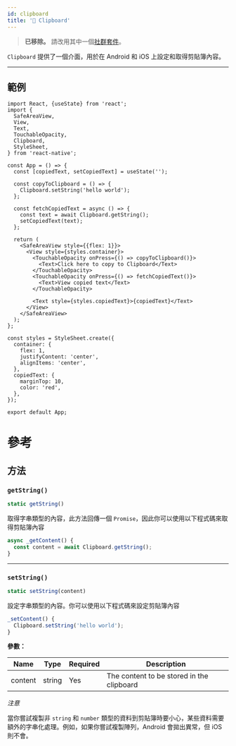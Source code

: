 ```yaml
---
id: clipboard
title: '🚧 Clipboard'
---
```


> **已移除。** 請改用其中一個[社群套件](https://reactnative.directory/?search=clipboard)。

`Clipboard` 提供了一個介面，用於在 Android 和 iOS 上設定和取得剪貼簿內容。

---

## 範例

```SnackPlayer name=Clipboard%20API%20Example&supportedPlatforms=ios,android
import React, {useState} from 'react';
import {
  SafeAreaView,
  View,
  Text,
  TouchableOpacity,
  Clipboard,
  StyleSheet,
} from 'react-native';

const App = () => {
  const [copiedText, setCopiedText] = useState('');

  const copyToClipboard = () => {
    Clipboard.setString('hello world');
  };

  const fetchCopiedText = async () => {
    const text = await Clipboard.getString();
    setCopiedText(text);
  };

  return (
    <SafeAreaView style={{flex: 1}}>
      <View style={styles.container}>
        <TouchableOpacity onPress={() => copyToClipboard()}>
          <Text>Click here to copy to Clipboard</Text>
        </TouchableOpacity>
        <TouchableOpacity onPress={() => fetchCopiedText()}>
          <Text>View copied text</Text>
        </TouchableOpacity>

        <Text style={styles.copiedText}>{copiedText}</Text>
      </View>
    </SafeAreaView>
  );
};

const styles = StyleSheet.create({
  container: {
    flex: 1,
    justifyContent: 'center',
    alignItems: 'center',
  },
  copiedText: {
    marginTop: 10,
    color: 'red',
  },
});

export default App;
```

# 參考

## 方法

### `getString()`

```jsx
static getString()
```

取得字串類型的內容，此方法回傳一個 `Promise`，因此你可以使用以下程式碼來取得剪貼簿內容

```jsx
async _getContent() {
  const content = await Clipboard.getString();
}
```

---

### `setString()`

```jsx
static setString(content)
```

設定字串類型的內容。你可以使用以下程式碼來設定剪貼簿內容

```jsx
_setContent() {
  Clipboard.setString('hello world');
}
```

**參數：**

| Name    | Type   | Required | Description                               |
| ------- | ------ | -------- | ----------------------------------------- |
| content | string | Yes      | The content to be stored in the clipboard |

_注意_

當你嘗試複製非 `string` 和 `number` 類型的資料到剪貼簿時要小心，某些資料需要額外的字串化處理。例如，如果你嘗試複製陣列，Android 會拋出異常，但 iOS 則不會。